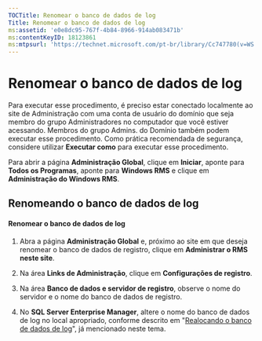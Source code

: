 ```yaml
---
TOCTitle: Renomear o banco de dados de log
Title: Renomear o banco de dados de log
ms:assetid: 'e0e8dc95-767f-4b84-8966-914ab083471b'
ms:contentKeyID: 18123861
ms:mtpsurl: 'https://technet.microsoft.com/pt-br/library/Cc747780(v=WS.10)'
---
```


Renomear o banco de dados de log
================================

Para executar esse procedimento, é preciso estar conectado localmente ao site de Administração com uma conta de usuário do domínio que seja membro do grupo Administradores no computador que você estiver acessando. Membros do grupo Admins. do Domínio também podem executar esse procedimento. Como prática recomendada de segurança, considere utilizar **Executar como** para executar esse procedimento.

Para abrir a página **Administração Global**, clique em **Iniciar**, aponte para **Todos os Programas**, aponte para **Windows RMS** e clique em **Administração do Windows RMS**.

Renomeando o banco de dados de log
----------------------------------

#### Renomear o banco de dados de log

1.  Abra a página **Administração Global** e, próximo ao site em que deseja renomear o banco de dados de registro, clique em **Administrar o RMS neste site**.

2.  Na área **Links de Administração**, clique em **Configurações de registro**.

3.  Na área **Banco de dados e servidor de registro**, observe o nome do servidor e o nome do banco de dados de registro.

4.  No **SQL Server Enterprise Manager**, altere o nome do banco de dados de log no local apropriado, conforme descrito em "[Realocando o banco de dados de log](https://technet.microsoft.com/34ea8045-dc94-422e-9601-29927cfc1534)", já mencionado neste tema.
